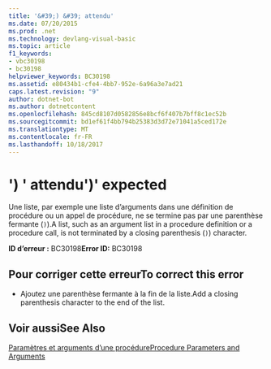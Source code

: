 ```yaml
---
title: '&#39;) &#39; attendu'
ms.date: 07/20/2015
ms.prod: .net
ms.technology: devlang-visual-basic
ms.topic: article
f1_keywords:
- vbc30198
- bc30198
helpviewer_keywords: BC30198
ms.assetid: e80434b1-cfe4-4bb7-952e-6a96a3e7ad21
caps.latest.revision: "9"
author: dotnet-bot
ms.author: dotnetcontent
ms.openlocfilehash: 845cd8107d0582856e8bcf6f407b7bff8c1ec52b
ms.sourcegitcommit: bd1ef61f4bb794b25383d3d72e71041a5ced172e
ms.translationtype: MT
ms.contentlocale: fr-FR
ms.lasthandoff: 10/18/2017
---
```

# <a name="3939-expected"></a><span data-ttu-id="e529b-102">&#39;) &#39; attendu</span><span class="sxs-lookup"><span data-stu-id="e529b-102">&#39;)&#39; expected</span></span>
<span data-ttu-id="e529b-103">Une liste, par exemple une liste d’arguments dans une définition de procédure ou un appel de procédure, ne se termine pas par une parenthèse fermante (`)`).</span><span class="sxs-lookup"><span data-stu-id="e529b-103">A list, such as an argument list in a procedure definition or a procedure call, is not terminated by a closing parenthesis (`)`) character.</span></span>  
  
 <span data-ttu-id="e529b-104">**ID d’erreur :** BC30198</span><span class="sxs-lookup"><span data-stu-id="e529b-104">**Error ID:** BC30198</span></span>  
  
## <a name="to-correct-this-error"></a><span data-ttu-id="e529b-105">Pour corriger cette erreur</span><span class="sxs-lookup"><span data-stu-id="e529b-105">To correct this error</span></span>  
  
-   <span data-ttu-id="e529b-106">Ajoutez une parenthèse fermante à la fin de la liste.</span><span class="sxs-lookup"><span data-stu-id="e529b-106">Add a closing parenthesis character to the end of the list.</span></span>  
  
## <a name="see-also"></a><span data-ttu-id="e529b-107">Voir aussi</span><span class="sxs-lookup"><span data-stu-id="e529b-107">See Also</span></span>  
 [<span data-ttu-id="e529b-108">Paramètres et arguments d’une procédure</span><span class="sxs-lookup"><span data-stu-id="e529b-108">Procedure Parameters and Arguments</span></span>](../../visual-basic/programming-guide/language-features/procedures/procedure-parameters-and-arguments.md)
